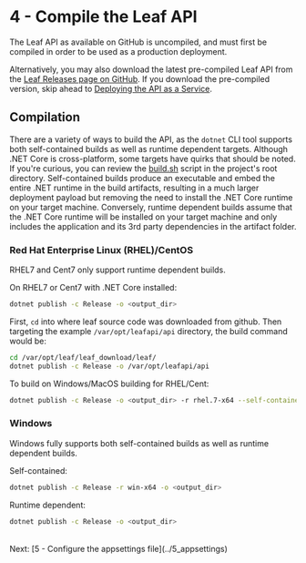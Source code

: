 # 4 - Compile the Leaf API
The Leaf API as available on GitHub is uncompiled, and must first be compiled in order to be used as a production deployment.

Alternatively, you may also download the latest pre-compiled Leaf API from the [Leaf Releases page on GitHub](https://github.com/uwrit/leaf/releases). If you download the pre-compiled version, skip ahead to [Deploying the API as a Service](#deploying-the-api-as-a-service).

## Compilation
There are a variety of ways to build the API, as the `dotnet` CLI tool supports both self-contained builds as well as runtime dependent targets. Although .NET Core is cross-platform, some targets have quirks that should be noted. If you're curious, you can review the [build.sh](https://github.com/uwrit/leaf/blob/master/build.sh) script in the project's root directory. Self-contained builds produce an executable and embed the entire .NET runtime in the build artifacts, resulting in a much larger deployment payload but removing the need to install the .NET Core runtime on your target machine. Conversely, runtime dependent builds assume that the .NET Core runtime will be installed on your target machine and only includes the application and its 3rd party dependencies in the artifact folder.

### Red Hat Enterprise Linux (RHEL)/CentOS
RHEL7 and Cent7 only support runtime dependent builds.

On RHEL7 or Cent7 with .NET Core installed:
```bash
dotnet publish -c Release -o <output_dir>
```

First, `cd` into where leaf source code was downloaded from github. Then targeting the example `/var/opt/leafapi/api` directory, the build command would be:

```bash
cd /var/opt/leaf/leaf_download/leaf/
dotnet publish -c Release -o /var/opt/leafapi/api
```

To build on Windows/MacOS building for RHEL/Cent:
```bash
dotnet publish -c Release -o <output_dir> -r rhel.7-x64 --self-contained false /p:MicrosoftNETPlatformLibrary=Microsoft.NETCore.App
```

### Windows
Windows fully supports both self-contained builds as well as runtime dependent builds.

Self-contained:
```bash
dotnet publish -c Release -r win-x64 -o <output_dir>
```
Runtime dependent:
```bash
dotnet publish -c Release -o <output_dir>
```

<br>
Next: [5 - Configure the appsettings file](../5_appsettings)